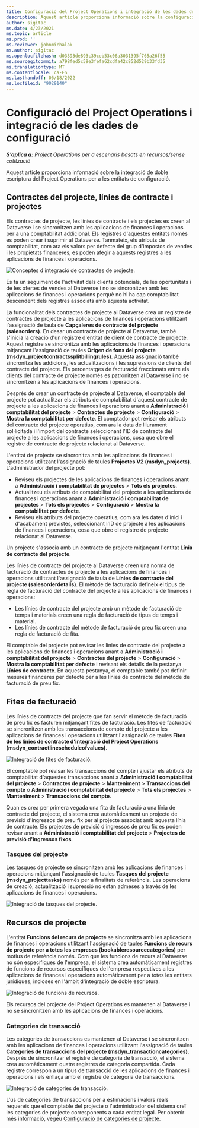 ```yaml
---
title: Configuració del Project Operations i integració de les dades de configuració
description: Aquest article proporciona informació sobre la configuració d'assignacions de doble escriptura del Project Operations.
author: sigitac
ms.date: 4/23/2021
ms.topic: article
ms.prod: ''
ms.reviewer: johnmichalak
ms.author: sigitac
ms.openlocfilehash: d03393de893c39ceb53c06a3031395f765a26f55
ms.sourcegitcommit: a798fed5c59e3fefa62cdfa42c852d529b33fd35
ms.translationtype: MT
ms.contentlocale: ca-ES
ms.lasthandoff: 06/18/2022
ms.locfileid: "9029140"
---
```

# <a name="project-operations-setup-and-configuration-data-integration"></a>Configuració del Project Operations i integració de les dades de configuració

_**S'aplica a:** Project Operations per a escenaris basats en recursos/sense cotització_

Aquest article proporciona informació sobre la integració de doble escriptura del Project Operations per a les entitats de configuració.

## <a name="project-contracts-contract-lines-and-projects"></a>Contractes del projecte, línies de contracte i projectes

Els contractes de projecte, les línies de contracte i els projectes es creen al Dataverse i se sincronitzen amb les aplicacions de finances i operacions per a una comptabilitat addicional. Els registres d'aquestes entitats només es poden crear i suprimir al Dataverse. Tanmateix, els atributs de comptabilitat, com ara els valors per defecte del grup d'impostos de vendes i les propietats financeres, es poden afegir a aquests registres a les aplicacions de finances i operacions.

  ![Conceptes d'integració de contractes de projecte.](./media/1ProjectContract.jpg)

Es fa un seguiment de l'activitat dels clients potencials, de les oportunitats i de les ofertes de vendes al Dataverse i no se sincronitzen amb les aplicacions de finances i operacions perquè no hi ha cap comptabilitat descendent dels registres associats amb aquesta activitat.

La funcionalitat dels contractes de projecte al Dataverse crea un registre de contractes de projecte a les aplicacions de finances i operacions utilitzant l'assignació de taula de **Capçaleres de contracte del projecte (salesorders)**. En desar un contracte de projecte al Dataverse, també s'inicia la creació d'un registre d'entitat de client de contracte de projecte. Aquest registre se sincronitza amb les aplicacions de finances i operacions mitjançant l'assignació de taules **Origen de fons del projecte (msdyn\_projectcontractssplitbillingrules)**. Aquesta assignació també sincronitza les addicions, les actualitzacions i les supressions de clients del contracte del projecte. Els percentatges de facturació fraccionats entre els clients del contracte de projecte només es patronitzen al Dataverse i no se sincronitzen a les aplicacions de finances i operacions.

Després de crear un contracte de projecte al Dataverse, el comptable del projecte pot actualitzar els atributs de comptabilitat d'aquest contracte de projecte a les aplicacions de finances i operacions anant a **Administració i comptabilitat del projecte** > **Contractes de projecte** > **Configuració** > **Mostra la comptabilitat per defecte**. El comptador pot revisar els atributs del contracte del projecte operatius, com ara la data de lliurament sol·licitada i l'import del contracte seleccionant l'ID de contracte del projecte a les aplicacions de finances i operacions, cosa que obre el registre de contracte de projecte relacionat al Dataverse.

L'entitat de projecte se sincronitza amb les aplicacions de finances i operacions utilitzant l'assignació de taules **Projectes V2 (msdyn\_projects)**. L'administrador del projecte pot:

  - Reviseu els projectes de les aplicacions de finances i operacions anant a **Administració i comptabilitat de projectes** > **Tots els projectes**. 
  - Actualitzeu els atributs de comptabilitat del projecte a les aplicacions de finances i operacions anant a **Administració i comptabilitat de projectes** > **Tots els projectes** > **Configuració** > **Mostra la comptabilitat per defecte**.  
  - Reviseu els atributs del projecte operatius, com ara les dates d'inici i d'acabament previstes, seleccionant l'ID de projecte a les aplicacions de finances i operacions, cosa que obre el registre de projecte relacionat al Dataverse.

Un projecte s'associa amb un contracte de projecte mitjançant l'entitat **Línia de contracte del projecte**.

Les línies de contracte del projecte al Dataverse creen una norma de facturació de contractes de projecte a les aplicacions de finances i operacions utilitzant l'assignació de taula de **Línies de contracte del projecte (salesorderdetails)**. El mètode de facturació defineix el tipus de regla de facturació del contracte del projecte a les aplicacions de finances i operacions:

  - Les línies de contracte del projecte amb un mètode de facturació de temps i materials creen una regla de facturació de tipus de temps i material.
  - Les línies de contracte del mètode de facturació de preu fix creen una regla de facturació de fita.

El comptable del projecte pot revisar les línies de contracte del projecte a les aplicacions de finances i operacions anant a **Administració i comptabilitat del projecte** > **Contractes del projecte** > **Configuració** > **Mostra la comptabilitat per defecte** i revisant els detalls de la pestanya **Línies de contracte**. En aquesta pestanya, el comptable també pot definir mesures financeres per defecte per a les línies de contracte del mètode de facturació de preu fix.

## <a name="billing-milestones"></a>Fites de facturació

Les línies de contracte del projecte que fan servir el mètode de facturació de preu fix es facturen mitjançant fites de facturació. Les fites de facturació se sincronitzen amb les transaccions de compte del projecte a les aplicacions de finances i operacions utilitzant l'assignació de taules **Fites de les línies de contracte d'integració del Project Operations (msdyn\_contractlinescheduleofvalues)**.

  ![Integració de fites de facturació.](./media/2Milestones.jpg)

El comptable pot revisar les transaccions del compte i ajustar els atributs de comptabilitat d'aquestes transaccions anant a **Administració i comptabilitat del projecte** > **Contractes de projecte** > **Manteniment** > **Transaccions del compte** o **Administració i comptabilitat del projecte** > **Tots els projectes** > **Manteniment** > **Transaccions del compte**.

Quan es crea per primera vegada una fita de facturació a una línia de contracte del projecte, el sistema crea automàticament un projecte de previsió d'ingressos de preu fix per al projecte associat amb aquesta línia de contracte. Els projectes de previsió d'ingressos de preu fix es poden revisar anant a **Administració i comptabilitat del projecte** > **Projectes de previsió d'ingressos fixos**.

### <a name="project-tasks"></a>Tasques del projecte

Les tasques de projecte se sincronitzen amb les aplicacions de finances i operacions mitjançant l'assignació de taules **Tasques del projecte (msdyn\_projecttasks)** només per a finalitats de referència. Les operacions de creació, actualització i supressió no estan admeses a través de les aplicacions de finances i operacions.

  ![Integració de tasques del projecte.](./media/3Tasks.jpg)

## <a name="project-resources"></a>Recursos de projecte

L'entitat **Funcions del recurs de projecte** se sincronitza amb les aplicacions de finances i operacions utilitzant l'assignació de taules **Funcions de recurs de projecte per a totes les empreses (bookableresourcecategories)** per motius de referència només. Com que les funcions de recurs al Dataverse no són específiques de l'empresa, el sistema crea automàticament registres de funcions de recursos específiques de l'empresa respectives a les aplicacions de finances i operacions automàticament per a totes les entitats jurídiques, incloses en l'àmbit d'integració de doble escriptura.

![Integració de funcions de recursos.](./media/5Resources.jpg)

Els recursos del projecte del Project Operations es mantenen al Dataverse i no se sincronitzen amb les aplicacions de finances i operacions.

### <a name="transaction-categories"></a>Categories de transacció

Les categories de transaccions es mantenen al Dataverse i se sincronitzen amb les aplicacions de finances i operacions utilitzant l'assignació de taules **Categories de transaccions del projecte (msdyn\_transactioncategories)**. Després de sincronitzar el registre de categoria de transacció, el sistema crea automàticament quatre registres de categoria compartida. Cada registre correspon a un tipus de transacció de les aplicacions de finances i operacions i els enllaça amb el registre de categoria de transaccions.

![Integració de categories de transacció.](./media/4TransactionCategories.jpg)

L'ús de categories de transaccions per a estimacions i valors reals requereix que el comptable del projecte o l'administrador del sistema creï les categories de projecte corresponents a cada entitat legal. Per obtenir més informació, vegeu [Configuració de categories de projecte](../project-accounting/configure-project-categories.md).
